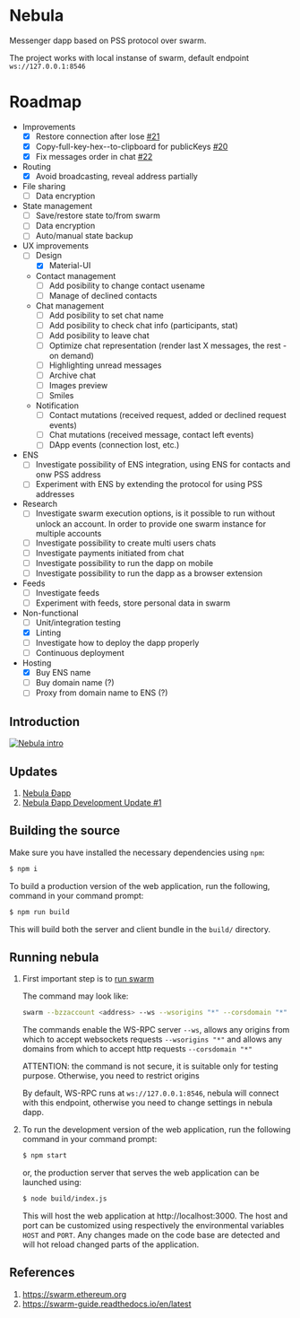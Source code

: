 # Nebula
Messenger dapp based on PSS protocol over swarm.

The project works with local instanse of swarm, default endpoint `ws://127.0.0.1:8546`

# Roadmap
* Improvements
	* [x] Restore connection after lose [#21](https://github.com/okamilab/nebula/issues/21)
	* [x] Copy-full-key-hex--to-clipboard for publicKeys [#20](https://github.com/okamilab/nebula/issues/20)
	* [x] Fix messages order in chat [#22](https://github.com/okamilab/nebula/issues/22)
	
* Routing
	* [x] Avoid broadcasting, reveal address partially

* File sharing
	* [ ] Data encryption
	
* State management
	* [ ] Save/restore state to/from swarm
	* [ ] Data encryption
	* [ ] Auto/manual state backup

* UX improvements
	* [ ] Design
		* [x] Material-UI
	* Contact management
		* [ ] Add posibility to change contact usename
		* [ ] Manage of declined contacts
	* Chat management
		* [ ] Add posibility to set chat name
		* [ ] Add posibility to check chat info (participants, stat)
		* [ ] Add posibility to leave chat
		* [ ] Optimize chat representation (render last X messages, the rest - on demand)
		* [ ] Highlighting unread messages
		* [ ] Archive chat
		* [ ] Images preview
		* [ ] Smiles
	* Notification
		* [ ] Contact mutations (received request, added or declined request events)
		* [ ] Chat mutations (received message, contact left events)
		* [ ] DApp events (connection lost, etc.)
		
* ENS
	* [ ] Investigate possibility of ENS integration, using ENS for contacts and onw PSS address
	* [ ] Experiment with ENS by extending the protocol for using PSS addresses
	
* Research
	* [ ] Investigate swarm execution options, is it possible to run without unlock an account. In order to provide one swarm instance for multiple accounts
	* [ ] Investigate possibility to create multi users chats
	* [ ] Investigate payments initiated from chat
	* [ ] Investigate possibility to run the dapp on mobile
	* [ ] Investigate possibility to run the dapp as a browser extension
	
* Feeds
	* [ ] Investigate feeds
	* [ ] Experiment with feeds, store personal data in swarm

* Non-functional
	* [ ] Unit/integration testing
	* [x] Linting
	* [ ] Investigate how to deploy the dapp properly
	* [ ] Continuous deployment

* Hosting
	* [x] Buy ENS name
	* [ ] Buy domain name (?)
	* [ ] Proxy from domain name to ENS (?)

## Introduction
[![Nebula intro](https://img.youtube.com/vi/RKPL8Njbu84/0.jpg)](https://www.youtube.com/watch?v=RKPL8Njbu84)

## Updates
1. [Nebula Ðapp](https://medium.com/okami-lab/nebula-%C3%B0app-870dc7602deb)
2. [Nebula Ðapp Development Update #1](https://medium.com/okami-lab/nebula-%C3%B0app-development-update-1-ad4182978013)

## Building the source
Make sure you have installed the necessary dependencies using `npm`:

```sh
$ npm i
```

To build a production version of the web application, run the following,
command in your command prompt:

```sh
$ npm run build
```

This will build both the server and client bundle in the `build/`
directory.

## Running nebula
1. First important step is to [run swarm](https://swarm-guide.readthedocs.io/en/latest/gettingstarted.html)

	The command may look like:
	```sh
	swarm --bzzaccount <address> --ws --wsorigins "*" --corsdomain "*"
	```
	The commands enable the WS-RPC server `--ws`, allows any origins from which to accept websockets requests `--wsorigins "*"` and allows any domains from which to accept http requests `--corsdomain "*"`
	
	ATTENTION: the command is not secure, it is suitable only for testing purpose. Otherwise, you need to restrict origins

	By default, WS-RPC runs at `ws://127.0.0.1:8546`, nebula will connect with this endpoint, otherwise you need to change settings in nebula dapp.

2. To run the development version of the web application, run the following
command in your command prompt:

	```sh
	$ npm start
	```
	or, the production server that serves the web
application can be launched using:

	```sh
	$ node build/index.js
	```

	This will host the web application at http://localhost:3000. The host
and port can be customized using respectively the environmental variables
`HOST` and `PORT`. Any changes made on the code base are detected and
will hot reload changed parts of the application.

## References
1. https://swarm.ethereum.org
2. https://swarm-guide.readthedocs.io/en/latest
